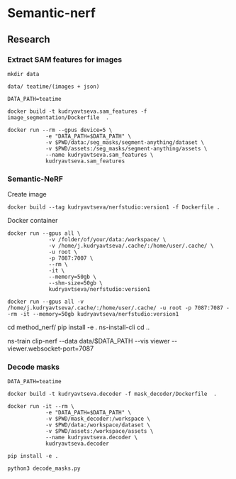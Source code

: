 # Semantic-nerf

## Research

### Extract SAM features for images

```
mkdir data

data/ teatime/(images + json)
```

```
DATA_PATH=teatime

docker build -t kudryavtseva.sam_features -f image_segmentation/Dockerfile  .

docker run --rm --gpus device=5 \
            -e "DATA_PATH=$DATA_PATH" \
            -v $PWD/data:/seg_masks/segment-anything/dataset \
            -v $PWD/assets:/seg_masks/segment-anything/assets \
            --name kudryavtseva.sam_features \
            kudryavtseva.sam_features

```
### Semantic-NeRF
Create image

```
docker build --tag kudryavtseva/nerfstudio:version1 -f Dockerfile .
```

Docker container 

```
docker run --gpus all \                                                                               
             -v /folder/of/your/data:/workspace/ \               
             -v /home/j.kudryavtseva/.cache/:/home/user/.cache/ \   
             -u root \
             -p 7087:7007 \                                      
             --rm \                                              
             -it \                                               
             --memory=50gb \ 
             --shm-size=50gb \                                  
             kudryavtseva/nerfstudio:version1            
```

```
docker run --gpus all -v /home/j.kudryavtseva/.cache/:/home/user/.cache/ -u root -p 7087:7087 --rm -it --memory=50gb kudryavtseva/nerfstudio:version1   
```


cd method_nerf/
pip install -e .
ns-install-cli
cd ..

ns-train clip-nerf --data data/$DATA_PATH --vis viewer --viewer.websocket-port=7087


### Decode masks

```
DATA_PATH=teatime

docker build -t kudryavtseva.decoder -f mask_decoder/Dockerfile  .

docker run -it --rm \
            -e "DATA_PATH=$DATA_PATH" \
            -v $PWD/mask_decoder:/workspace \
            -v $PWD/data:/workspace/dataset \
            -v $PWD/assets:/workspace/assets \
            --name kudryavtseva.decoder \
            kudryavtseva.decoder

pip install -e .

python3 decode_masks.py
```